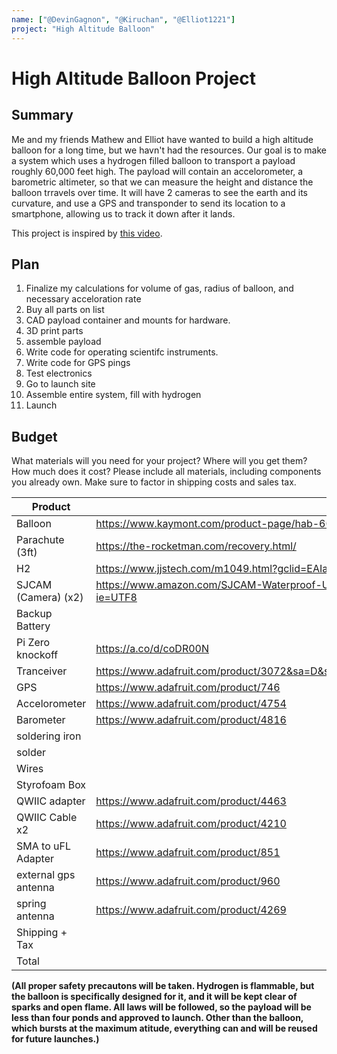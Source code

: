 ```yaml
---
name: ["@DevinGagnon", "@Kiruchan", "@Elliot1221"]
project: "High Altitude Balloon"
---
```


# High Altitude Balloon Project



## Summary

Me and my friends Mathew  and Elliot have wanted to build a high altitude balloon for a long time, but we havn't had the resources.
Our goal is to make a system which uses a hydrogen filled balloon to transport a payload roughly 60,000 feet high. The payload will contain an accelorometer, a 
barometric altimeter, so that we can measure the height and distance the balloon trravels over time. It will have 2 cameras to see the earth and its curvature, and 
use a GPS and transponder to send its location to a smartphone, allowing us to track it down after it lands.

This project is inspired by [this video](https://www.youtube.com/watch?v=-QudqzI2iKk).

## Plan

1. Finalize my calculations for volume of gas, radius of balloon, and necessary acceloration rate
2. Buy all parts on list
3. CAD payload container and mounts for hardware.
5. 3D print parts
6. assemble payload
7. Write code for operating scientifc instruments.
8. Write code for GPS pings
8. Test electronics
9. Go to launch site
10. Assemble entire system, fill with hydrogen
11. Launch




## Budget

What materials will you need for your project? Where will you get them? How much does it cost? Please include all materials, including components you already own. Make sure to factor in shipping costs and sales tax.

| Product             | Supplier/Link                                                                                                               | Cost |
| ------------------- | --------------------------------------------------------------------------------------------------------------------------- |----  |
| Balloon             | https://www.kaymont.com/product-page/hab-600	                                                                              | 50   |
| Parachute (3ft)    	| https://the-rocketman.com/recovery.html/	                                                                                  | 45   |
| H2                	| https://www.jjstech.com/m1049.html?gclid=EAIaIQobChMI4Ley26HL_AIVhiytBh3rIQIpEAQYASABEgL_O_D_BwE	                          | 200  |
| SJCAM (Camera) (x2)	| https://www.amazon.com/SJCAM-Waterproof-Underwater-Snorkeling-Camcorder/dp/B09GB1LN8V/ref=cm_cr_arp_d_product_top?ie=UTF8 	| 100  |
| Backup Battery		  |                                                                                                                             | 0    |
| Pi Zero knockoff    | https://a.co/d/coDR00N	                                                                                                    | 40   |
| Tranceiver	        | https://www.adafruit.com/product/3072&sa=D&source=editors&ust=1673849741688834&usg=AOvVaw3vQ0OIFJSOrS51a8DGk5np	            | 20   |
| GPS                	| https://www.adafruit.com/product/746	                                                                                      | 30   |
| Accelorometer	      | https://www.adafruit.com/product/4754	                                                                                      | 25   |
| Barometer	          | https://www.adafruit.com/product/4816	                                                                                      | 11   |
| soldering iron		  |                                                                                                                             | 0    |
| solder	            |                                                                                                                             | 0    |
| Wires	              |                                                                                                                             |	0    |
| Styrofoam Box	      |                                                                                                                             | 0    |
| QWIIC adapter	      | https://www.adafruit.com/product/4463	                                                                                      | 3    |
| QWIIC Cable x2	    | https://www.adafruit.com/product/4210	                                                                                      | 2    |
| SMA to uFL Adapter	| https://www.adafruit.com/product/851	                                                                                      | 4    |
| external gps antenna| https://www.adafruit.com/product/960	                                                                                      | 20   |
| spring antenna      | https://www.adafruit.com/product/4269	                                                                                      | 1    |
| Shipping + Tax      |                                                                                                                             | 73   |
| Total               |                                                                                                                             | 625  |


**(All proper safety precautons will be taken. Hydrogen is flammable, but the balloon is specifically designed for it, and it will be kept clear of sparks and open flame. All laws will be followed, so the payload will be less than four ponds and approved to launch. Other than the balloon, which bursts at the maximum atitude, everything can and will be reused for future launches.)**
